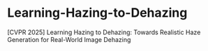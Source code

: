# Learning-Hazing-to-Dehazing
[CVPR 2025] Learning Hazing to Dehazing: Towards Realistic Haze Generation for Real-World Image Dehazing
